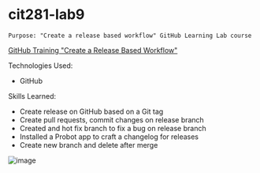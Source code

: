 # cit281-lab9
```
Purpose: "Create a release based workflow" GitHub Learning Lab course
```
[GitHub Training "Create a Release Based Workflow"](https://lab.github.com/githubtraining/create-a-release-based-workflow)

Technologies Used:
- GitHub

Skills Learned:
- Create release on GitHub based on a Git tag
- Create pull requests, commit changes on release branch
- Created and hot fix branch to fix a bug on release branch
- Installed a Probot app to craft a changelog for releases
- Create new branch and delete after merge

![image](https://user-images.githubusercontent.com/67397853/171093577-49f2608b-df60-4a69-bcd5-41d75834586b.png)
